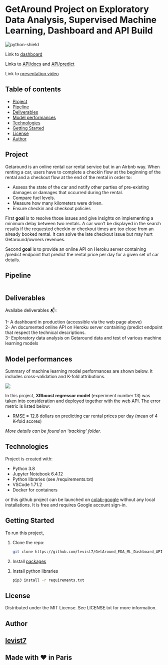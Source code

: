 # GetAround Project on Exploratory Data Analysis, Supervised Machine Learning, Dashboard and API Build

![python-shield](https://forthebadge.com/images/badges/made-with-python.svg)  

Link to [dashboard](http://getaround-dashboard-threshold.herokuapp.com)

Links to [API/docs](http://getaround-api-xgboost.herokuapp.com/docs) and [API/predict](http://getaround-api-xgboost.herokuapp.com/predict)  

Link to [presentation video](https://share.vidyard.com/watch/nC4tkmkVYyy2V9Rg9QzRua?)  

## Table of contents
* [Project](#project)
* [Pipeline](#pipeline)
* [Deliverables](#deliverables)
* [Model performances](#modelperformances)
* [Technologies](#technologies)
* [Getting Started](#getting-started)
* [License](#license)
* [Author](#author)

## Project  
Getaround is an online rental car rental service but in an Airbnb way. When renting a car, users have to complete a checkin flow at the beginning of the rental and a checkout flow at the end of the rental in order to:

*  Assess the state of the car and notify other parties of pre-existing damages or damages that occurred during the rental.
*  Compare fuel levels.
*  Measure how many kilometers were driven.
*  Ensure checkin and checkout policies

First **goal** is to resolve those issues and give insights on implementing a minimum delay between two rentals. A car won’t be displayed in the search results if the requested checkin or checkout times are too close from an already booked rental. It can solve the late checkout issue but may hurt Getaround/owners revenues.

Second **goal** is to provide an online API on Heroku server containing /predict endpoint that predict the rental price per day for a given set of car details.

## Pipeline  

<img src = "">

## Deliverables  

Availabe deliverables 📬:  

1-  A dashboard in production (accessible via the web page above)  
2-  An documented online API on Heroku server containing /predict endpoint that respect the technical descriptions.  
3-  Exploratory data analysis on Getaround data and test of various machine learning models  

## Model performances

Summary of machine learning model performances are shown below. It includes cross-validation and K-fold attributions.  

<img src = "/tracking/rmse_scores_experiments.png">

In this project, **XGboost regressor model** (experiment number 13) was taken into consideration and deployed together with the web API. The error metric is listed below:
* RMSE = 12.8 dollars on predicting car rental prices per day (mean of 4 K-fold scores)

*More details can be found on 'tracking' folder.*

## Technologies

Project is created with:
* Python 3.8
* Jupyter Notebook 6.4.12
* Python libraries (see /requirements.txt)
* VSCode 1.71.2
* Docker for containers

or this github project can be launched on [colab-google](https://colab.research.google.com) without any local installations. It is free and requires Google account sign-in.  

## Getting Started

To run this project, 
1. Clone the repo:
   ```sh
   git clone https://github.com/levist7/GetAround_EDA_ML_Dashboard_API_Project.git
   ```
2. Install [packages](#technologies)

3. Install python libraries
   ```sh
   pip3 install -r requirements.txt
   ```

## License

Distributed under the MIT License. See LICENSE.txt for more information.

## Author

[levist7](https://github.com/levist7)
---
Made with ❤️ in Paris
---

